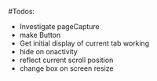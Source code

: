 #Todos:

- Investigate pageCapture
- make Button
- Get initial display of current tab working
- hide on onactivity
- reflect current scroll position
- change box on screen resize
